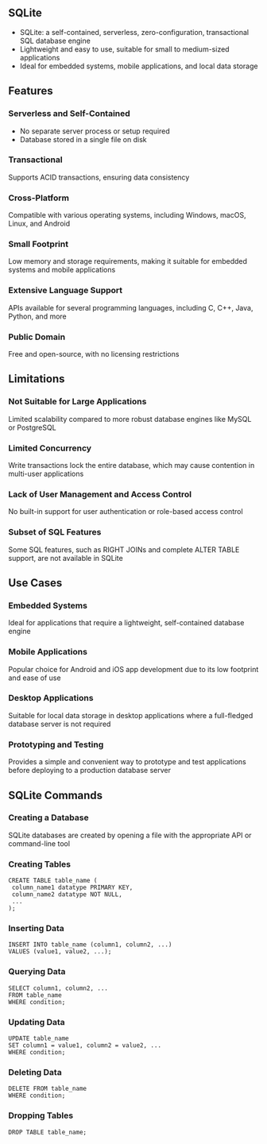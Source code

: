 ## SQLite
- SQLite: a self-contained, serverless, zero-configuration, transactional SQL database engine
- Lightweight and easy to use, suitable for small to medium-sized applications
- Ideal for embedded systems, mobile applications, and local data storage

## Features

### Serverless and Self-Contained
- No separate server process or setup required
- Database stored in a single file on disk

### Transactional
Supports ACID transactions, ensuring data consistency

### Cross-Platform
Compatible with various operating systems, including Windows, macOS, Linux, and Android

### Small Footprint
Low memory and storage requirements, making it suitable for embedded systems and mobile applications

### Extensive Language Support
APIs available for several programming languages, including C, C++, Java, Python, and more

### Public Domain
Free and open-source, with no licensing restrictions

## Limitations

### Not Suitable for Large Applications
Limited scalability compared to more robust database engines like MySQL or PostgreSQL

### Limited Concurrency
Write transactions lock the entire database, which may cause contention in multi-user applications

### Lack of User Management and Access Control
No built-in support for user authentication or role-based access control

### Subset of SQL Features
Some SQL features, such as RIGHT JOINs and complete ALTER TABLE support, are not available in SQLite

## Use Cases

### Embedded Systems
Ideal for applications that require a lightweight, self-contained database engine

### Mobile Applications
Popular choice for Android and iOS app development due to its low footprint and ease of use

### Desktop Applications
Suitable for local data storage in desktop applications where a full-fledged database server is not required

### Prototyping and Testing
Provides a simple and convenient way to prototype and test applications before deploying to a production database server

## SQLite Commands
### Creating a Database
SQLite databases are created by opening a file with the appropriate API or command-line tool

### Creating Tables

```
CREATE TABLE table_name (
 column_name1 datatype PRIMARY KEY,
 column_name2 datatype NOT NULL,
 ...
);
```

### Inserting Data

```
INSERT INTO table_name (column1, column2, ...)
VALUES (value1, value2, ...);
```

### Querying Data

```
SELECT column1, column2, ...
FROM table_name
WHERE condition;
```

### Updating Data

```
UPDATE table_name
SET column1 = value1, column2 = value2, ...
WHERE condition;
```

### Deleting Data

```
DELETE FROM table_name
WHERE condition;
```

### Dropping Tables

```
DROP TABLE table_name;
```
